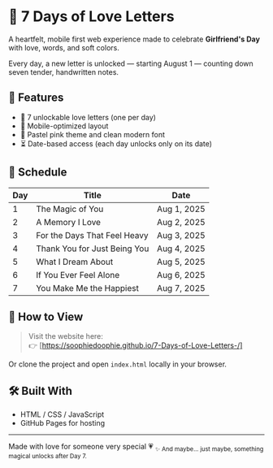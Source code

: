 # 💌 7 Days of Love Letters

A heartfelt, mobile first web experience made to celebrate **Girlfriend's Day** with love, words, and soft colors.

Every day, a new letter is unlocked — starting August 1 — counting down seven tender, handwritten notes.

## 🌸 Features

- 💖 7 unlockable love letters (one per day)
- 📱 Mobile-optimized layout
- 🎨 Pastel pink theme and clean modern font
- ⏳ Date-based access (each day unlocks only on its date)

## 📅 Schedule

| Day | Title                        | Date       |
|-----|------------------------------|------------|
| 1   | The Magic of You             | Aug 1, 2025 |
| 2   | A Memory I Love              | Aug 2, 2025 |
| 3   | For the Days That Feel Heavy| Aug 3, 2025 |
| 4   | Thank You for Just Being You| Aug 4, 2025 |
| 5   | What I Dream About           | Aug 5, 2025 |
| 6   | If You Ever Feel Alone       | Aug 6, 2025 |
| 7   | You Make Me the Happiest     | Aug 7, 2025 |

## 🚀 How to View

> Visit the website here:  
> 👉 [https://soophiedoophie.github.io/7-Days-of-Love-Letters-/]

Or clone the project and open `index.html` locally in your browser.

## 🛠️ Built With

- HTML / CSS / JavaScript
- GitHub Pages for hosting

---

Made with love for someone very special 💗 
<sub>✨ And maybe... just maybe, something magical unlocks after Day 7.</sub>
